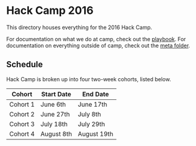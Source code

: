 # Hack Camp 2016

This directory houses everything for the 2016 Hack Camp.

For documentation on what we do at camp, check out the [playbook](playbook/). For documentation on everything outside of camp, check out the [meta folder](meta/).

## Schedule

Hack Camp is broken up into four two-week cohorts, listed below.

| Cohort   | Start Date | End Date    |
| -------- | ---------- | ----------- |
| Cohort 1 | June 6th   | June 17th   |
| Cohort 2 | June 27th  | July 8th    |
| Cohort 3 | July 18th  | July 29th   |
| Cohort 4 | August 8th | August 19th |

